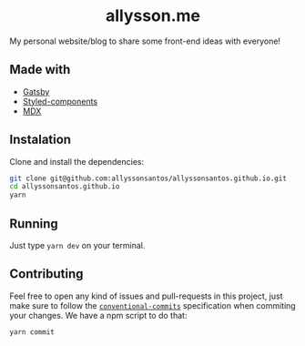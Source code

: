 <h1 align="center">
allysson.me
</h1>

My personal website/blog to share some front-end ideas with everyone!

## Made with

- [Gatsby](https://github.com/gatsbyjs/gatsby)
- [Styled-components](https://github.com/styled-components/styled-components)
- [MDX](https://mdxjs.com)

## Instalation

Clone and install the dependencies:

```bash
git clone git@github.com:allyssonsantos/allyssonsantos.github.io.git
cd allyssonsantos.github.io
yarn
```

## Running

Just type `yarn dev` on your terminal.

## Contributing

Feel free to open any kind of issues and pull-requests in this project, just
make sure to follow the [`conventional-commits`](https://www.conventionalcommits.org/en/v1.0.0/)
specification when commiting your changes. We have a npm script to do that:

```bash
yarn commit
```
